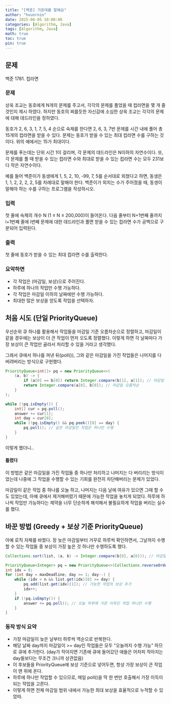 ```yaml
---
title: "[백준] 가운데를 말해요"
author: "hvunrnin"
date: 2025-06-05 10:00:00 
categories: [Algorithm, Java]
tags: [Algorithm, Java]
math: true
toc: true
pin: true
---
```


## 문제
백준 1781. 컵라면

### 문제
상욱 조교는 동호에게 N개의 문제를 주고서, 각각의 문제를 풀었을 때 컵라면을 몇 개 줄 것인지 제시 하였다. 하지만 동호의 찌를듯한 자신감에 소심한 상욱 조교는 각각의 문제에 대해 데드라인을 정하였다.

동호가 2, 6, 3, 1, 7, 5, 4 순으로 숙제를 한다면 2, 6, 3, 7번 문제를 시간 내에 풀어 총 15개의 컵라면을 받을 수 있다.
문제는 동호가 받을 수 있는 최대 컵라면 수를 구하는 것이다. 위의 예에서는 15가 최대이다.

문제를 푸는데는 단위 시간 1이 걸리며, 각 문제의 데드라인은 N이하의 자연수이다. 또, 각 문제를 풀 때 받을 수 있는 컵라면 수와 최대로 받을 수 있는 컵라면 수는 모두 231보다 작은 자연수이다.

예를 들어 백준이가 동생에게 1, 5, 2, 10, -99, 7, 5를 순서대로 외쳤다고 하면, 동생은 1, 1, 2, 2, 2, 2, 5를 차례대로 말해야 한다. 백준이가 외치는 수가 주어졌을 때, 동생이 말해야 하는 수를 구하는 프로그램을 작성하시오.

### 입력
첫 줄에 숙제의 개수 N (1 ≤ N ≤ 200,000)이 들어온다. 다음 줄부터 N+1번째 줄까지 i+1번째 줄에 i번째 문제에 대한 데드라인과 풀면 받을 수 있는 컵라면 수가 공백으로 구분되어 입력된다.

### 출력
첫 줄에 동호가 받을 수 있는 최대 컵라면 수를 출력한다.

### 요악하면 
- 각 작업은 (마감일, 보상)으로 주어진다.
- 하루에 하나의 작업만 수행 가능하다.
- 각 작업은 마감일 이하의 날짜에만 수행 가능하다.
- 최대한 많은 보상을 얻도록 작업을 선택하자.



## 처음 시도 (단일 PriorityQueue)

우선순위 큐 하나를 활용해서 작업들을 마감일 기준 오름차순으로 정렬하고, 마감일이 같을 경우에는 보상이 더 큰 작업이 먼저 오도록 정렬했다. 이렇게 하면 각 날짜마다 가장 보상이 큰 작업만 골라서 처리할 수 있을 거라고 생각했다.

그래서 큐에서 하나를 꺼낸 뒤(poll()), 그와 같은 마감일을 가진 작업들은 나머지를 다 버려버리는 방식으로 구현했다.

```java
PriorityQueue<int[]> pq = new PriorityQueue<>(
    (a, b) -> {
        if (a[0] == b[0]) return Integer.compare(b[1], a[1]); // 마감일 같으면 보상 내림차순
        return Integer.compare(a[0], b[0]); // 마감일 오름차순
    }
);

while (!pq.isEmpty()) {
    int[] cur = pq.poll();
    answer += cur[1];
    int day = cur[0];
    while (!pq.isEmpty() && pq.peek()[0] == day) {
        pq.poll(); // 같은 마감일인 작업은 하나만 수행
    }
}
```

이렇게 했더니..

#### 틀렸다

이 방법은 같은 마감일을 가진 작업들 중 하나만 처리하고 나머지는 다 버리리는 방식이었는데 나중에 그 작업을 수행할 수 있는 기회를 완전히 차단해버리는 문제가 있었다.

마감일이 같은 작업 중 하나를 오늘 하고, 나머지는 다음 날에 여유가 있으면 그때 할 수도 있었는데, 아예 큐에서 제거해버렸기 때문에 가능한 작업을 놓치게 되었다. 하루에 하나씩 작업만 가능하다는 제약을 너무 단순하게 해석해서 불필요하게 작업을 버리는 실수를 했다.



## 바꾼 방법 (Greedy + 보상 기준 PriorityQueue)
아예 로직 자체를 바꿨다.
장 늦은 마감일부터 거꾸로 하루씩 확인하면서, 그날까지 수행할 수 있는 작업들 중 보상이 가장 높은 것 하나만 수행하도록 했다.

```java
Collections.sort(list, (a, b) -> Integer.compare(b[0], a[0])); // 마감일 내림차순

PriorityQueue<Integer> pq = new PriorityQueue<>(Collections.reverseOrder());
int idx = 0;
for (int day = maxDeadline; day >= 1; day--) {
    while (idx < n && list.get(idx)[0] >= day) {
        pq.add(list.get(idx)[1]); // 가능한 작업의 보상 추가
        idx++;
    }
    if (!pq.isEmpty()) {
        answer += pq.poll(); // 오늘 하루에 가장 이득인 작업 하나만 수행
    }
}

```

### 동작 방식 요약
- 가장 마감일이 늦은 날부터 하루씩 역순으로 반복한다.
- 해당 날짜 day까지 마감일이 >= day인 작업들은 모두 "오늘까지 수행 가능" 하므로 큐에 추가한다. (day가 작아지면 기존에 큐에 들어갔던 애들은 어차피 작아지는 day들보다는 무조건 크니까 상관없음)
- 이 후보들을 PriorityQueue에 보상 기준으로 넣어두면, 항상 가장 보상이 큰 작업이 맨 위에 온다.
- 하루에 하나만 작업할 수 있으므로, 매일 poll()을 딱 한 번만 호출해서 가장 이득이 되는 작업을 고른다.
- 이렇게 하면 전체 마감일 범위 내에서 가능한 최대 보상을 효율적으로 누적할 수 있었따.

